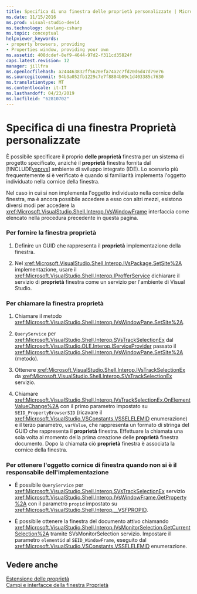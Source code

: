 ```yaml
---
title: Specifica di una finestra delle proprietà personalizzate | Microsoft Docs
ms.date: 11/15/2016
ms.prod: visual-studio-dev14
ms.technology: devlang-csharp
ms.topic: conceptual
helpviewer_keywords:
- property browsers, providing
- Properties window, providing your own
ms.assetid: 408dcdef-8ef9-4644-97d2-f311cd35824f
caps.latest.revision: 12
manager: jillfra
ms.openlocfilehash: a244463832ff5620efa74a2c7fd20d6d47d79e76
ms.sourcegitcommit: 94b3a052fb1229c7e7f8804b09c1d403385c7630
ms.translationtype: MT
ms.contentlocale: it-IT
ms.lasthandoff: 04/23/2019
ms.locfileid: "62810702"
---
```

# <a name="providing-a-custom-properties-window"></a>Specifica di una finestra Proprietà personalizzate
È possibile specificare il proprio **delle proprietà** finestra per un sistema di progetto specificato, anziché il **proprietà** finestra fornita dal [!INCLUDE[vsprvs](../includes/vsprvs-md.md)] ambiente di sviluppo integrato (IDE). Lo scenario più frequentemente si è verificato è quando si familiarità implementa l'oggetto individuato nella cornice della finestra.  
  
 Nel caso in cui si non implementa l'oggetto individuato nella cornice della finestra, ma è ancora possibile accedere a esso con altri mezzi, esistono diversi modi per accedere la <xref:Microsoft.VisualStudio.Shell.Interop.IVsWindowFrame> interfaccia come elencato nella procedura precedente in questa pagina.  
  
### <a name="to-provide-your-properties-window"></a>Per fornire la finestra proprietà  
  
1. Definire un GUID che rappresenta il **proprietà** implementazione della finestra.  
  
2. Nel <xref:Microsoft.VisualStudio.Shell.Interop.IVsPackage.SetSite%2A> implementazione, usare il <xref:Microsoft.VisualStudio.Shell.Interop.IProfferService> dichiarare il servizio di **proprietà** finestra come un servizio per l'ambiente di Visual Studio.  
  
### <a name="to-call-your-properties-window"></a>Per chiamare la finestra proprietà  
  
1. Chiamare il metodo <xref:Microsoft.VisualStudio.Shell.Interop.IVsWindowPane.SetSite%2A>.  
  
2. `QueryService` per <xref:Microsoft.VisualStudio.Shell.Interop.SVsTrackSelectionEx> dal <xref:Microsoft.VisualStudio.OLE.Interop.IServiceProvider> passato il <xref:Microsoft.VisualStudio.Shell.Interop.IVsWindowPane.SetSite%2A> (metodo).  
  
3. Ottenere <xref:Microsoft.VisualStudio.Shell.Interop.IVsTrackSelectionEx> da <xref:Microsoft.VisualStudio.Shell.Interop.SVsTrackSelectionEx> servizio.  
  
4. Chiamare <xref:Microsoft.VisualStudio.Shell.Interop.IVsTrackSelectionEx.OnElementValueChange%2A> con il primo parametro impostato su `SEID_PropertyBrowserSID` (ricavare il <xref:Microsoft.VisualStudio.VSConstants.VSSELELEMID> enumerazione) e il terzo parametro, `varValue`, che rappresenta un formato di stringa del GUID che rappresenta il **proprietà** finestra. Effettuare la chiamata una sola volta al momento della prima creazione delle **proprietà** finestra documento. Dopo la chiamata ciò **proprietà** finestra è associata la cornice della finestra.  
  
### <a name="to-obtain-the-window-frame-object-when-you-are-not-the-implementer"></a>Per ottenere l'oggetto cornice di finestra quando non si è il responsabile dell'implementazione  
  
- È possibile `QueryService` per <xref:Microsoft.VisualStudio.Shell.Interop.SVsTrackSelectionEx> servizio <xref:Microsoft.VisualStudio.Shell.Interop.IVsWindowFrame.GetProperty%2A> con il parametro `propid` impostato su <xref:Microsoft.VisualStudio.Shell.Interop.__VSFPROPID>.  
  
- È possibile ottenere la finestra del documento attivo chiamando <xref:Microsoft.VisualStudio.Shell.Interop.IVsMonitorSelection.GetCurrentSelection%2A> tramite SVsMonitorSelection servizio. Impostare il parametro `elementid` al `SEID_WindowFrame`, eseguito dal <xref:Microsoft.VisualStudio.VSConstants.VSSELELEMID> enumerazione.  
  
## <a name="see-also"></a>Vedere anche  
 [Estensione delle proprietà](../extensibility/internals/extending-properties.md)   
 [Campi e interfacce della finestra Proprietà](../extensibility/internals/properties-window-fields-and-interfaces.md)
